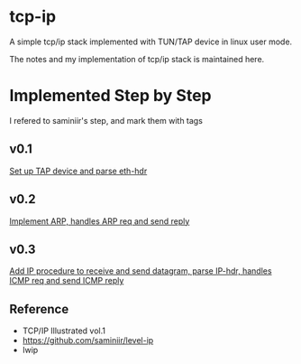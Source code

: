# tcp-ip
A simple tcp/ip stack implemented with TUN/TAP device in linux user mode.

The notes and my implementation of tcp/ip stack is maintained here.

# Implemented Step by Step
I refered to saminiir's step, and mark them with tags 
## v0.1
[Set up TAP device and parse eth-hdr](doc/1-TAP-ethhdr.md)

## v0.2
[Implement ARP, handles ARP req and send reply](doc/2-arp.md) 

## v0.3
[Add IP procedure to receive and send datagram, parse IP-hdr, handles ICMP req and send ICMP reply](doc/3-iphdr-icmp.md)

## Reference
- TCP/IP Illustrated vol.1
- https://github.com/saminiir/level-ip
- lwip
